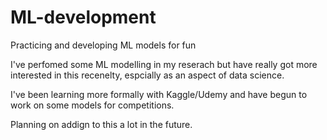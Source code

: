 # ML-development
Practicing and developing ML models for fun

I've perfomed some ML modelling in my reserach but have really got more interested in this recenelty, espcially as an aspect of data science.

I've been learning more formally with Kaggle/Udemy and have begun to work on some models for competitions.

Planning on addign to this a lot in the future. 

